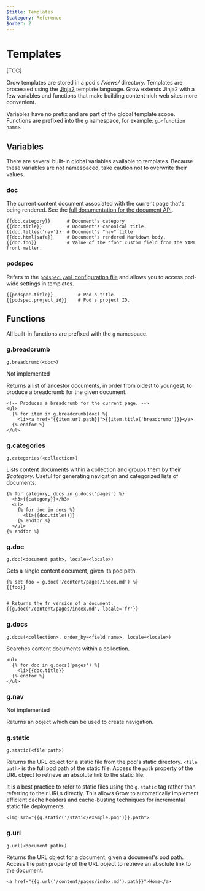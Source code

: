 ```yaml
---
$title: Templates
$category: Reference
$order: 2
---
```


# Templates

[TOC]

Grow templates are stored in a pod's */views/* directory. Templates are processed using the [Jinja2](http://jinja.pocoo.org/docs/) template language. Grow extends Jinja2 with a few variables and functions that make building content-rich web sites more convenient.

Variables have no prefix and are part of the global template scope. Functions are prefixed into the `g` namespace, for example: `g.<function name>`.

## Variables

There are several built-in global variables available to templates. Because these variables are not namespaced, take caution not to overwrite their values.

### doc

The current content document associated with the current page that's being rendered. See the [full documentation for the document API]([url('/content/docs/documents.md')]).

    {{doc.category}}      # Document's category
    {{doc.title}}         # Document's canonical title.
    {{doc.titles('nav'}}  # Document's "nav" title.
    {{doc.html|safe}}     # Document's rendered Markdown body.
    {{doc.foo}}           # Value of the "foo" custom field from the YAML front matter.

### podspec

Refers to the [`podspec.yaml` configuration file]([url('/content/docs/podspec.md')]) and allows you to access pod-wide settings in templates.

    {{podspec.title}}         # Pod's title.
    {{podspec.project_id}}    # Pod's project ID.

## Functions

All built-in functions are prefixed with the `g` namespace.

### g.breadcrumb

`g.breadcrumb(<doc>)`

<div class="badge badge-not-implemented">Not implemented</div>

Returns a list of ancestor documents, in order from oldest to youngest, to produce a breadcrumb for the given document.

    <!-- Produces a breadcrumb for the current page. -->
    <ul>
      {% for item in g.breadcrumb(doc) %}
        <li><a href="{{item.url.path}}">{{item.title('breadcrumb')}}</a>
      {% endfor %}
    </ul>

### g.categories

`g.categories(<collection>)`

Lists content documents within a collection and groups them by their *$category*. Useful for generating navigation and categorized lists of documents.

    {% for category, docs in g.docs('pages') %}
      <h3>{{category}}</h3>
      <ul>
        {% for doc in docs %}
          <li>{{doc.title()}}
        {% endfor %}
      </ul>
    {% endfor %}

### g.doc

`g.doc(<document path>, locale=<locale>)`

Gets a single content document, given its pod path.

    {% set foo = g.doc('/content/pages/index.md') %}
    {{foo}}


    # Returns the fr version of a document.
    {{g.doc('/content/pages/index.md', locale='fr'}}

### g.docs

`g.docs(<collection>, order_by=<field name>, locale=<locale>)`

Searches content documents within a collection.

    <ul>
      {% for doc in g.docs('pages') %}
        <li>{{doc.title}}
      {% endfor %}
    </ul>

### g.nav

<div class="badge badge-not-implemented">Not implemented</div>

Returns an object which can be used to create navigation.

### g.static

`g.static(<file path>)`

Returns the URL object for a static file from the pod's static directory. `<file path>` is the full pod path of the static file. Access the `path` property of the URL object to retrieve an absolute link to the static file.

It is a best practice to refer to static files using the `g.static` tag rather than referring to their URLs directly. This allows Grow to automatically implement efficient cache headers and cache-busting techniques for incremental static file deployments.

    <img src="{{g.static('/static/example.png')}}.path">

### g.url

`g.url(<document path>)`

Returns the URL object for a document, given a document's pod path. Access the `path` property of the URL object to retrieve an absolute link to the document.

    <a href="{{g.url('/content/pages/index.md').path}}">Home</a>
